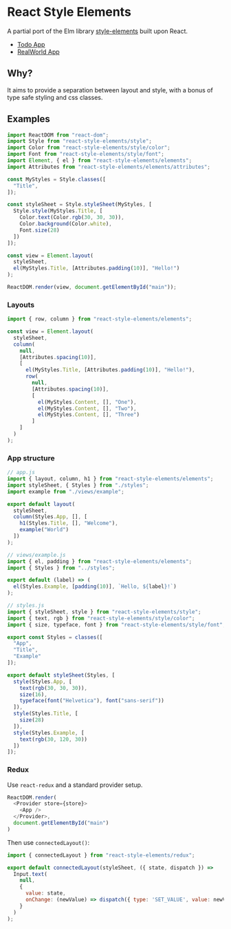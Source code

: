 # React Style Elements

A partial port of the Elm library [style-elements][1] built upon React.

- [Todo App][2]
- [RealWorld App][3]

## Why?

It aims to provide a separation between layout and style, with a bonus of type safe styling and css classes.

## Examples

```js
import ReactDOM from "react-dom";
import Style from "react-style-elements/style";
import Color from "react-style-elements/style/color";
import Font from "react-style-elements/style/font";
import Element, { el } from "react-style-elements/elements";
import Attributes from "react-style-elements/elements/attributes";

const MyStyles = Style.classes([
  "Title",
]);

const styleSheet = Style.styleSheet(MyStyles, [
  Style.style(MyStyles.Title, [
    Color.text(Color.rgb(30, 30, 30)),
    Color.background(Color.white),
    Font.size(28)
  ])
]);

const view = Element.layout(
  styleSheet,
  el(MyStyles.Title, [Attributes.padding(10)], "Hello!")
);

ReactDOM.render(view, document.getElementById("main"));
```

### Layouts

```js
import { row, column } from "react-style-elements/elements";

const view = Element.layout(
  styleSheet,
  column(
    null,
    [Attributes.spacing(10)],
    [
      el(MyStyles.Title, [Attributes.padding(10)], "Hello!"),
      row(
        null,
        [Attributes.spacing(10)],
        [
          el(MyStyles.Content, [], "One"),
          el(MyStyles.Content, [], "Two"),
          el(MyStyles.Content, [], "Three")
        ]
    ]
  )
);
```

### App structure

```js
// app.js
import { layout, column, h1 } from "react-style-elements/elements";
import styleSheet, { Styles } from "./styles";
import example from "./views/example";

export default layout(
  styleSheet,
  column(Styles.App, [], [
    h1(Styles.Title, [], "Welcome"),
    example("World")
  ])
);
```

```js
// views/example.js
import { el, padding } from "react-style-elements/elements";
import { Styles } from "../styles";

export default (label) => (
  el(Styles.Example, [padding(10)], `Hello, ${label}!`)
);
```

```ts
// styles.js
import { styleSheet, style } from "react-style-elements/style";
import { text, rgb } from "react-style-elements/style/color";
import { size, typeface, font } from "react-style-elements/style/font";

export const Styles = classes([
  "App",
  "Title",
  "Example"
]);

export default styleSheet(Styles, [
  style(Styles.App, [
    text(rgb(30, 30, 30)),
    size(16),
    typeface(font("Helvetica"), font("sans-serif"))
  ]),
  style(Styles.Title, [
    size(28)
  ]),
  style(Styles.Example, [
    text(rgb(30, 120, 30))
  ])
]);
```

### Redux

Use `react-redux` and a standard provider setup.

```js
ReactDOM.render(
  <Provider store={store}>
    <App />
  </Provider>,
  document.getElementById("main")
)
```

Then use `connectedLayout()`:

```js
import { connectedLayout } from "react-style-elements/redux";

export default connectedLayout(styleSheet, ({ state, dispatch }) =>
  Input.text(
    null,
    {
      value: state,
      onChange: (newValue) => dispatch({ type: 'SET_VALUE', value: newValue })
    }
  )
);
```


[1]: http://package.elm-lang.org/packages/mdgriffith/style-elements/latest/
[2]: https://github.com/lsjroberts/react-style-elements-todo
[3]: https://github.com/lsjroberts/react-style-elements-realworld